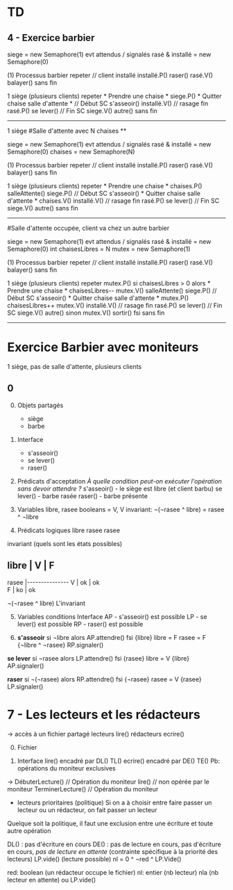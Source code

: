TD
===

4 - Exercice barbier
----------------------

siege = new Semaphore(1)
evt attendus / signalés
rasé & installé = new Semaphore(0)

(1) Processus barbier
repeter
	// client installé
	installé.P()
	raser()
	rasé.V()
	balayer()
sans fin


1 siège
(plusieurs clients)
repeter
	* Prendre une chaise *
	siege.P()
	* Quitter chaise salle d'attente *
	// Début SC
	s'asseoir()
	installé.V()
	// rasage fin
	rasé.P()
	se lever()
	// Fin SC
	siege.V()
	autre()
sans fin

-------------------------------------

1 siège
#Salle d'attente avec N chaises **

siege = new Semaphore(1)
evt attendus / signalés
rasé & installé = new Semaphore(0)
chaises = new Semaphore(N)

(1) Processus barbier
repeter
	// client installé
	installé.P()
	raser()
	rasé.V()
	balayer()
sans fin


1 siège
(plusieurs clients)
repeter
	* Prendre une chaise *
	chaises.P()
	salleAttente()
	siege.P()
	// Début SC
	s'asseoir()
	* Quitter chaise salle d'attente *
	chaises.V()
	installé.V()
	// rasage fin
	rasé.P()
	se lever()
	// Fin SC
	siege.V()
	autre()
sans fin

------------------------------------
#Salle d'attente occupée, client va chez un autre barbier

siege = new Semaphore(1)
evt attendus / signalés
rasé & installé = new Semaphore(0)
int chaisesLibres = N
mutex = new Semaphore(1)

(1) Processus barbier
repeter
	// client installé
	installé.P()
	raser()
	rasé.V()
	balayer()
sans fin


1 siège
(plusieurs clients)
repeter
	mutex.P()
	si chaisesLibres > 0 alors
		* Prendre une chaise *
		chaisesLibres--
		mutex.V()
		salleAttente()
		siege.P()
		// Début SC
		s'asseoir()
		* Quitter chaise salle d'attente *
		mutex.P()
		chaisesLibres++
		mutex.V()
		installé.V()
		// rasage fin
		rasé.P()
		se lever()
		// Fin SC
		siege.V()
		autre()
	sinon
		mutex.V()
		sortir()
	fsi
sans fin


---------------------------------
Exercice Barbier avec moniteurs
===============================

1 siège, pas de salle d'attente, plusieurs clients

## 0

0. Objets partagés
	- siège
	- barbe

1. Interface
	- s'asseoir()
	- se lever()
	- raser()

2. Prédicats d'acceptation
*À quelle condition peut-on exécuter l'opération sans devoir attendre ?*
	s'asseoir()
		- le siège est libre (et client barbu)
	se lever()
		- barbe rasée
	raser()
		- barbe présente

3. Variables
	libre, rasee booleans = V, V
	invariant: ¬(¬rasee ^ libre) = rasee ^ ¬libre

4. Prédicats logiques
	libre
	rasee
	rasee

invariant (quels sont les états possibles)

libre |   V   |   F   
----------------------
rasee |---------------
  V   |  ok   |  ok   
  F   |  ko   |  ok   

¬(¬rasee ^ libre)
	L'invariant

5. Variables conditions
Interface
AP - s'asseoir() est possible
LP - se lever() est possible
RP - raser() est possible

6. **s'asseoir**
si ¬libre alors
	AP.attendre()
fsi
{libre}
libre = F
rasee = F
{¬libre ^ ¬rasee}
RP.signaler()

**se lever**
si ¬rasee alors
	LP.attendre()
fsi
{rasee}
libre = V
{libre}
AP.signaler()

**raser**
si ¬(¬rasee) alors
	RP.attendre()
fsi
{¬rasee}
rasee = V
{rasee}
LP.signaler()


**7 - Les lecteurs et les rédacteurs**
======================================

-> accès à un fichier partagé
	lecteurs lire()
	rédacteurs ecrire()

0. Fichier

1. Interface
	lire() encadré par DL() TL()
	ecrire() encadré par DE() TE()
Pb: opérations du moniteur exclusives

->	DébuterLecture() // Opération du moniteur
	lire() // non opérée par le moniteur
	TerminerLecture() // Opération du moniteur

+ lecteurs prioritaires (politique)
	Si on a à choisir entre faire passer un lecteur ou un rédacteur, on fait passer un lecteur

Quelque soit la politique, il faut une exclusion entre une écriture et toute autre opération

DL() : pas d'écriture en cours
DE() :	pas de lecture en cours,
		pas d'écriture en cours,
		*pas de lecture en attente* (contrainte spécifique à la priorité des lecteurs)
			LP.vide() (lecture possible)
		nl = 0 ^ ¬red ^ LP.Vide()

red: boolean (un rédacteur occupe le fichier)
nl: entier (nb lecteur)
nla (nb lecteur en attente) ou LP.vide()
